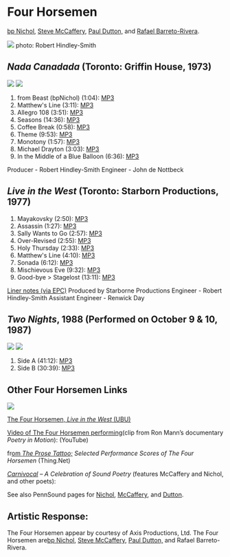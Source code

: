 Four Horsemen
=============

[bp
Nichol](Nichol.html), [Steve McCaffery](McCaffery.html), [Paul Dutton,](Dutton.html) and [Rafael Barreto-Rivera](Barreto-Rivera.php).

**![](http://wings.buffalo.edu/epc/images/authors/4horse2.gif)**
photo: Robert Hindley-Smith

*Nada Canadada* (Toronto: Griffin House, 1973)
----------------------------------------------

[![](https://media.sas.upenn.edu/pennsound/groups/4-Horsemen/Canadada/Canadada-cover.jpg)](https://media.sas.upenn.edu/pennsound/groups/4-Horsemen/Canadada/canadada-cover-large.jpg)
[![](https://media.sas.upenn.edu/pennsound/groups/4-Horsemen/Canadada/canadada-back.jpg)](https://media.sas.upenn.edu/pennsound/groups/4-Horsemen/Canadada/canadada-back-large.jpg)

1.  from Beast (bpNichol) (1:04): [MP3](https://media.sas.upenn.edu/pennsound/groups/4-Horsemen/Canadada/01-Four-Horsemen_From-Beast_Canadada.mp3)
2.  Matthew's Line (3:11): [MP3](https://media.sas.upenn.edu/pennsound/groups/4-Horsemen/Canadada/02-Four-Horsemen_Matthews-Line_Canadada.mp3)
3.  Allegro 108 (3:51): [MP3](https://media.sas.upenn.edu/pennsound/groups/4-Horsemen/Canadada/03-Four-Horsemen-Allegro-108_Canadada.mp3)
4.  Seasons (14:36): [MP3](https://media.sas.upenn.edu/pennsound/groups/4-Horsemen/Canadada/04-Four-Horsemen-Seasons_Canadada.mp3)
5.  Coffee Break (0:58): [MP3](https://media.sas.upenn.edu/pennsound/groups/4-Horsemen/Canadada/05-Four-Horsemen_Coffee-Break_Canadada.mp3)
6.  Theme (9:53): [MP3](https://media.sas.upenn.edu/pennsound/groups/4-Horsemen/Canadada/06-Four-Horsemen_Theme_Canadada.mp3)
7.  Monotony (1:57): [MP3](https://media.sas.upenn.edu/pennsound/groups/4-Horsemen/Canadada/07-Four-Horsemen_Monotony_Canadada.mp3)
8.  Michael Drayton (3:03): [MP3](https://media.sas.upenn.edu/pennsound/groups/4-Horsemen/Canadada/08-Four-Horsemen_Michael-Drayton_Canadada.mp3)
9.  In the Middle of a Blue Balloon (6:36): [MP3](https://media.sas.upenn.edu/pennsound/groups/4-Horsemen/Canadada/09-Four-Horsemen_Blue-Balloon_Canadada.mp3)

Producer - Robert Hindley-Smith
Engineer - John de Nottbeck

*Live in the West* (Toronto: Starborn Productions, 1977)
--------------------------------------------------------

1.  Mayakovsky (2:50): [MP3](http://media.sas.upenn.edu/pennsound/groups/4-Horsemen/4-Horsemen_Mayakovsky_Live-in-the-West.mp3)
2.  Assassin (1:27): [MP3](https://media.sas.upenn.edu/pennsound/groups/4-Horsemen/Four-Horsemen_Live-In-The-West_02_assassin.mp3)
3.  Sally Wants to Go (2:57): [MP3](https://media.sas.upenn.edu/pennsound/groups/4-Horsemen/Four-Horsemen_Live-In-The-West_03_sally.mp3)
4.  Over-Revised (2:55): [MP3](https://media.sas.upenn.edu/pennsound/groups/4-Horsemen/Four-Horsemen_Live-In-The-West_04_over.mp3)
5.  Holy Thursday (2:33): [MP3](https://media.sas.upenn.edu/pennsound/groups/4-Horsemen/Four-Horsemen_Live-In-The-West_05_holy.mp3)
6.  Matthew's Line (4:10): [MP3](https://media.sas.upenn.edu/pennsound/groups/4-Horsemen/Four-Horsemen_Live-In-The-West_06_matthew.mp3)
7.  Sonada (6:12): [MP3](https://media.sas.upenn.edu/pennsound/groups/4-Horsemen/Four-Horsemen_Live-In-The-West_07_sonada.mp3)
8.  Mischievous Eve (9:32): [MP3](https://media.sas.upenn.edu/pennsound/groups/4-Horsemen/Four-Horsemen_Live-In-The-West_08_mis.mp3)
9.  Good-bye &gt; Stagelost (13:11): [MP3](https://media.sas.upenn.edu/pennsound/groups/4-Horsemen/Four-Horsemen_Live-In-The-West_09_goodbye.mp3)

[Liner
notes (via EPC)](http://wings.buffalo.edu/epc/authors/horsemen/liner.html)
Produced by Starborne Productions
Engineer - Robert Hindley-Smith
Assistant Engineer - Renwick Day

*Two Nights*, 1988 (Performed on October 9 & 10, 1987)
------------------------------------------------------

![](https://media.sas.upenn.edu/pennsound/groups/4-Horsemen/Horsemen_Two-Nights_Cover.jpg)
![](https://media.sas.upenn.edu/pennsound/groups/4-Horsemen/Horsemen_Two-Nights_Liner-Notes.jpg)

1.  Side A (41:12): [MP3](https://media.sas.upenn.edu/pennsound/groups/4-Horsemen/Four-Horsemen_2-Nights-In-October_Night-1.mp3)
2.  Side B (30:39): [MP3](https://media.sas.upenn.edu/pennsound/groups/4-Horsemen/Four-Horsemen_2-Nights-In-October_Night-2.mp3)

Other Four Horsemen Links
-------------------------

![](http://wings.buffalo.edu/epc/authors/horsemen/horsd.gif)

[The Four Horsemen, *Live
in the West* (UBU)](http://www.ubu.com/sound/four_horsemen.html)

[Video
of The Four Horsemen performing](http://www.youtube.com/watch?v=ahUdQd_YtwM%20)(clip from Ron Mann’s
documentary *Poetry in Motion*): (YouTube)

fr[om *The
Prose Tattoo;*](http://www.thing.net/%7Egrist/l&d/bpnichol/4hm-int.htm) *Selected Performance Scores of The
Four Horsemen* (Thing.Net)

*[Carnivocal](http://writing.upenn.edu/pennsound/x/Carnivocal.html) – A Celebration of Sound Poetry* (features
McCaffery and Nichol, and other poets):

See also PennSound pages for [Nichol](Nichol.html), [McCaffery](McCaffery.html),
and [Dutton](Dutton.html).

Artistic Response:
------------------

The Four Horsemen appear by courtesy of Axis Productions, Ltd. The Four Horsemen are[bp
Nichol](Nichol.html), [Steve McCaffery](McCaffery.html), [Paul Dutton,](Dutton.html) and Rafael Barreto-Rivera.
